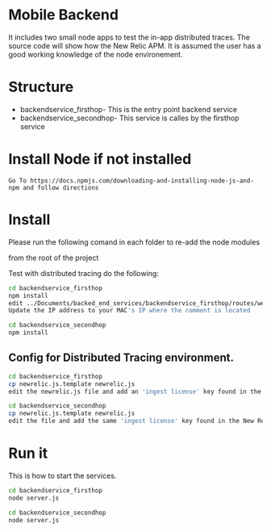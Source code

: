 # Mobile Backend 
It includes two small node apps to test the in-app distributed traces. The source code will show how the New Relic APM. It is assumed the user has a good working knowledge of the node environement.

# Structure
- backendservice_firsthop- This is the entry point backend service
- backendservice_secondhop- This service is calles by the firsthop service


# Install Node if not installed
```
Go To https://docs.npmjs.com/downloading-and-installing-node-js-and-npm and follow directions
```

# Install
Please run the following comand in each folder to re-add the node modules

from the root of the project

Test with distributed tracing do the following:
```sh
cd backendservice_firsthop
npm install
edit ../Documents/backed_end_services/backendservice_firsthop/routes/webrequest.js 
Update the IP address to your MAC's IP where the comment is located
```

```sh
cd backendservice_secondhop
npm install
```

## Config for Distributed Tracing environment. 
```sh
cd backendservice_firsthop
cp newrelic.js.template newrelic.js
edit the newrelic.js file and add an 'ingest license' key found in the New Relic UI
```

```sh
cd backendservice_secondhop
cp newrelic.js.template newrelic.js
edit the file and add the same 'ingest license' key found in the New Relic UI in the previous step.
```
# Run it
This is how to start the services.

```sh
cd backendservice_firsthop
node server.js
```

```sh
cd backendservice_secondhop
node server.js
```
